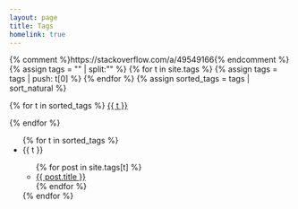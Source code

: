 ```yaml
---
layout: page
title: Tags
homelink: true
---
```


<div id='tag_cloud'>
{% comment %}https://stackoverflow.com/a/49549166{% endcomment %}
{% assign tags = "" | split:"" %}
{% for t in site.tags %}
  {% assign tags = tags | push: t[0] %}
{% endfor %}
{% assign sorted_tags = tags | sort_natural %}

{% for t in sorted_tags %}
<a href="#{{ t }}" title="{{ t }}" class="tag-size-{{ site.tags[t].size | at_most:10 }}">{{ t }}</a>

{% endfor %}
</div>

<ul id='tag_list'>
{% for t in sorted_tags %}
  <li class='tag_item' id='{{ t }}'>
    <span class='tag_name'>{{ t }}</span>
    <span>
      <ul>
      {% for post in site.tags[t] %}
        <li class='tag_post'><a href="{{ post.url }}" title="{{ post.title }}">{{ post.title }}</a></li>
      {% endfor %}
      </ul>
    </span>
  </li>
{% endfor %}
</ul>

